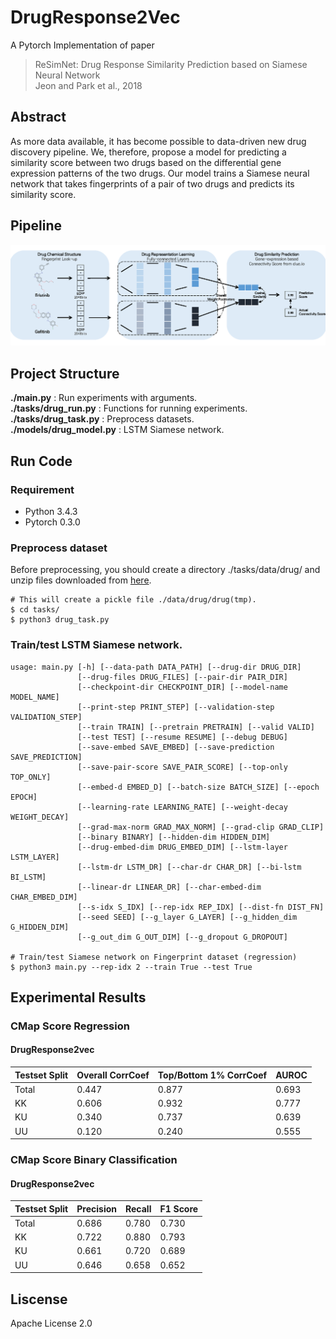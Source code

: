 # DrugResponse2Vec
A Pytorch Implementation of paper
> ReSimNet: Drug Response Similarity Prediction based on Siamese Neural Network <br>
> Jeon and Park et al., 2018

## Abstract
As more data available, it has become possible to data-driven new drug discovery pipeline. We, therefore, propose a model for predicting a similarity score between two drugs based on the differential gene expression patterns of the two drugs. Our model trains a Siamese neural network that takes fingerprints of a pair of two drugs and predicts its similarity score.

## Pipeline
![Full Pipeline](/images/pipeline.png)

## Project Structure
**./main.py** : Run experiments with arguments. <br>
**./tasks/drug_run.py** : Functions for running experiments. <br>
**./tasks/drug_task.py** : Preprocess datasets. <br>
**./models/drug_model.py** : LSTM Siamese network. <br>

## Run Code
### Requirement
* Python 3.4.3
* Pytorch 0.3.0

### Preprocess dataset
Before preprocessing, you should create a directory ./tasks/data/drug/ and unzip files downloaded from [here](https://google.com).
```
# This will create a pickle file ./data/drug/drug(tmp).
$ cd tasks/
$ python3 drug_task.py
```
### Train/test LSTM Siamese network.
```
usage: main.py [-h] [--data-path DATA_PATH] [--drug-dir DRUG_DIR]
               [--drug-files DRUG_FILES] [--pair-dir PAIR_DIR]
               [--checkpoint-dir CHECKPOINT_DIR] [--model-name MODEL_NAME]
               [--print-step PRINT_STEP] [--validation-step VALIDATION_STEP]
               [--train TRAIN] [--pretrain PRETRAIN] [--valid VALID]
               [--test TEST] [--resume RESUME] [--debug DEBUG]
               [--save-embed SAVE_EMBED] [--save-prediction SAVE_PREDICTION]
               [--save-pair-score SAVE_PAIR_SCORE] [--top-only TOP_ONLY]
               [--embed-d EMBED_D] [--batch-size BATCH_SIZE] [--epoch EPOCH]
               [--learning-rate LEARNING_RATE] [--weight-decay WEIGHT_DECAY]
               [--grad-max-norm GRAD_MAX_NORM] [--grad-clip GRAD_CLIP]
               [--binary BINARY] [--hidden-dim HIDDEN_DIM]
               [--drug-embed-dim DRUG_EMBED_DIM] [--lstm-layer LSTM_LAYER]
               [--lstm-dr LSTM_DR] [--char-dr CHAR_DR] [--bi-lstm BI_LSTM]
               [--linear-dr LINEAR_DR] [--char-embed-dim CHAR_EMBED_DIM]
               [--s-idx S_IDX] [--rep-idx REP_IDX] [--dist-fn DIST_FN]
               [--seed SEED] [--g_layer G_LAYER] [--g_hidden_dim G_HIDDEN_DIM]
               [--g_out_dim G_OUT_DIM] [--g_dropout G_DROPOUT]

# Train/test Siamese network on Fingerprint dataset (regression)
$ python3 main.py --rep-idx 2 --train True --test True
```

## Experimental Results
### CMap Score Regression
#### DrugResponse2vec
Testset Split|Overall CorrCoef|Top/Bottom 1% CorrCoef|AUROC
-------------|----------------|----------------------|-----
Total | 0.447 | 0.877 | 0.693
KK | 0.606 | 0.932 | 0.777
KU | 0.340 | 0.737 | 0.639
UU | 0.120 | 0.240 | 0.555

### CMap Score Binary Classification
#### DrugResponse2vec
Testset Split|Precision|Recall|F1 Score
-------------|---------|------|--------
Total | 0.686 | 0.780 | 0.730
KK | 0.722 | 0.880 | 0.793
KU | 0.661 | 0.720 | 0.689
UU | 0.646 | 0.658 | 0.652

## Liscense
Apache License 2.0

